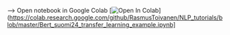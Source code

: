 --> Open notebook in Google Colab 
[![Open In Colab](https://colab.research.google.com/github/RasmusToivanen/NLP_tutorials/blob/master/Bert_suomi24_transfer_learning_example.ipynb)](https://colab.research.google.com/github/RasmusToivanen/NLP_tutorials/blob/master/Bert_suomi24_transfer_learning_example.ipynb]
